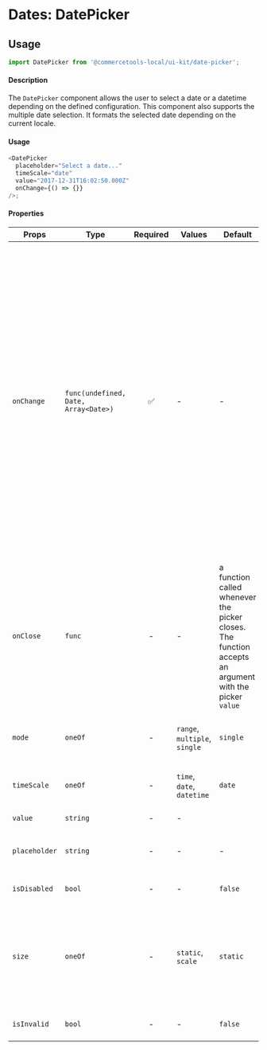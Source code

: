 # Dates: DatePicker

## Usage

```js
import DatePicker from '@commercetools-local/ui-kit/date-picker';
```

#### Description

The `DatePicker` component allows the user to select a date or a datetime
depending on the defined configuration. This component also supports the
multiple date selection. It formats the selected date depending on the current
locale.

#### Usage

```js
<DatePicker
  placeholder="Select a date..."
  timeScale="date"
  value="2017-12-31T16:02:50.000Z"
  onChange={() => {}}
/>;
```

#### Properties

| Props         | Type                                 | Required | Values                        | Default  | Description                                                                                                                                                                                                                                                                                                               |
| ------------- | ------------------------------------ | :------: | ----------------------------- | -------- | ------------------------------------------------------------------------------------------------------------------------------------------------------------------------------------------------------------------------------------------------------------------------------------------------------------------------- |
| `onChange`    | `func(undefined, Date, Array<Date>)` |    ✅    | -                             | -        | onChange triggered when selection changed.<br /><br />- `undefined` when mode is single and value was cleared<br />- `Date` when mode is single and value changed<br />- `[]` when mode is multiple or range and value was cleared<br />- `Array<Date>` when mode is multiple or range and at least one date was selected |
| `onClose` | `func` | - | - | a function called whenever the picker closes. The function accepts an argument with the picker `value`
| `mode`        | `oneOf`                              |    -     | `range`, `multiple`, `single` | `single` | Indicates the mode we can select dates                                                                                                                                                                                                                                                                                    |
| `timeScale`   | `oneOf`                              |    -     | `time`, `date`, `datetime`    | `date`   | Indicates the time scale for the picker                                                                                                                                                                                                                                                                                   |
| `value`       | `string`                             |    -     | -                             |          | The date value                                                                                                                                                                                                                                                                                                            |
| `placeholder` | `string`                             |    -     | -                             | -        | Placeholder value to show in the input field                                                                                                                                                                                                                                                                              |
| `isDisabled`  | `bool`                               |    -     | -                             | `false`  | Disables the date picker                                                                                                                                                                                                                                                                                                  |
| `size`        | `oneOf`                              |    -     | `static`, `scale`             | `static` | Switches between standard-size and full-width of the container (must be a flex-context)                                                                                                                                                                                                                                   |
| `isInvalid`   | `bool`                               |    -     | -                             | `false`  | Switches to invalid-state                                                                                                                                                                                                                                                                                                 |
